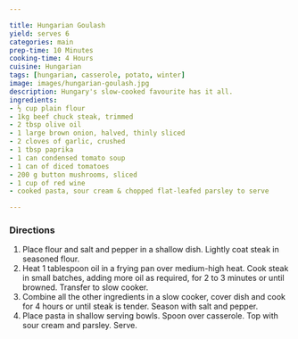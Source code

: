 ```yaml
---

title: Hungarian Goulash
yield: serves 6
categories: main
prep-time: 10 Minutes
cooking-time: 4 Hours
cuisine: Hungarian
tags: [hungarian, casserole, potato, winter]
image: images/hungarian-goulash.jpg
description: Hungary's slow-cooked favourite has it all.
ingredients:
- ½ cup plain flour
- 1kg beef chuck steak, trimmed
- 2 tbsp olive oil
- 1 large brown onion, halved, thinly sliced
- 2 cloves of garlic, crushed
- 1 tbsp paprika
- 1 can condensed tomato soup
- 1 can of diced tomatoes
- 200 g button mushrooms, sliced
- 1 cup of red wine
- cooked pasta, sour cream & chopped flat-leafed parsley to serve

---
```


### Directions

1. Place flour and salt and pepper in a shallow dish. Lightly coat steak in seasoned flour.
2. Heat 1 tablespoon oil in a frying pan over medium-high heat. Cook steak in small batches, adding more oil as required, for 2 to 3 minutes or until browned. Transfer to slow cooker.
3. Combine all the other ingredients in a slow cooker, cover dish and cook for 4 hours or until steak is tender. Season with salt and pepper.
5. Place pasta in shallow serving bowls. Spoon over casserole. Top with sour cream and parsley. Serve.
